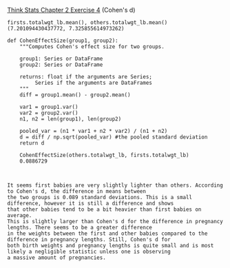 [Think Stats Chapter 2 Exercise 4](http://greenteapress.com/thinkstats2/html/thinkstats2003.html#toc24) (Cohen's d)

> > 
    
    firsts.totalwgt_lb.mean(), others.totalwgt_lb.mean()
    (7.201094430437772, 7.325855614973262)

    def CohenEffectSize(group1, group2):
        """Computes Cohen's effect size for two groups.
    
        group1: Series or DataFrame
        group2: Series or DataFrame
    
        returns: float if the arguments are Series;
             Series if the arguments are DataFrames
        """
        diff = group1.mean() - group2.mean()

        var1 = group1.var()
        var2 = group2.var()
        n1, n2 = len(group1), len(group2)

        pooled_var = (n1 * var1 + n2 * var2) / (n1 + n2)
        d = diff / np.sqrt(pooled_var) #the pooled standard deviation 
        return d
    
        CohenEffectSize(others.totalwgt_lb, firsts.totalwgt_lb)
        0.0886729
        
    
    
    It seems first babies are very slightly lighter than others. According to Cohen's d, the difference in means between 
    the two groups is 0.089 standard deviations. This is a small difference, however it is still a difference and shows 
    that other babies tend to be a bit heavier than first babies on average. 
    This is slightly larger than Cohen's d for the difference in pregnancy lengths. There seems to be a greater difference 
    in the weights between the first and other babies compared to the difference in pregnancy lengths. Still, Cohen's d for 
    both birth weights and pregnancy lengths is quite small and is most likely a negligible statistic unless one is observing 
    a massive amount of pregnancies. 

